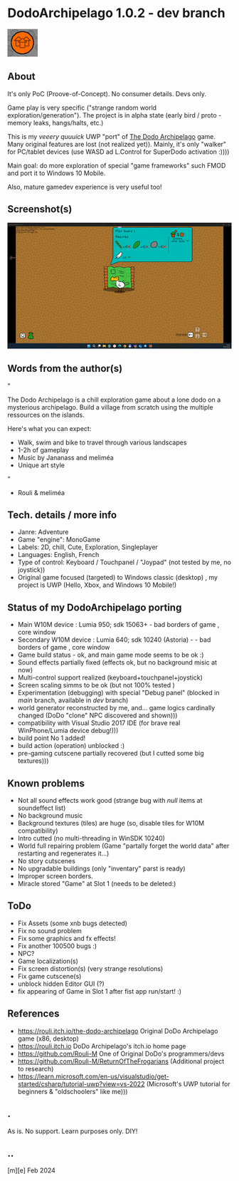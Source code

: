 # DodoArchipelago 1.0.2 - dev branch
![](Images/logo.png)

## About

It's only PoC (Proove-of-Concept). No consumer details. Devs only. 

Game play is very specific ("strange random world exploration/generation"). The project is in alpha state (early bird / proto -  memory leaks, hangs/halts, etc.)

This is my *veeery quuuick* UWP "port" of [The Dodo Archipelago](https://rouli.itch.io/the-dodo-archipelago) game. Many original features are lost (not realized yet)). Mainly, it's only "walker" for PC/tablet devices (use WASD ad L.Control for SuperDodo activation :)))) 

Main goal: do more exploration of special "game frameworks" such FMOD and port it to Windows 10 Mobile. 

Also,  mature gamedev experience is very useful too! 

## Screenshot(s)
![](Images/shot01.png)



## Words from the author(s)

"

The Dodo Archipelago is a chill exploration game about a lone dodo on a mysterious archipelago. Build a village from scratch using the multiple ressources on the islands.

Here's what you can expect:

- Walk, swim and bike to travel through various landscapes
- 1-2h of gameplay
- Music by Jananass and meliméa
- Unique art style


"

- Rouli & meliméa


## Tech. details / more info
- Janre:	Adventure
- Game "engine":	MonoGame
- Labels:	2D, chill, Cute, Exploration, Singleplayer
- Languages:	English, French
- Type of control:	Keyboard / Touchpanel / "Joypad" (not tested by me, no joystick))
- Original game focused (targeted) to Windows classic (desktop) , my project is UWP (Hello, Xbox, and Windows 10 Mobile!) 


## Status of my DodoArchipelago porting
- Main W10M device : Lumia 950; sdk 15063+ - bad borders of game , core window 
- Secondary W10M device : Lumia 640; sdk 10240 (Astoria) -  - bad borders of game , core window 
- Game build status - ok, and main game mode seems to be ok :)
- Sound effects partially fixed (effects ok, but no background misic at now)
- Multi-control support realized (keyboard+touchpanel+joystick) 
- Screen scaling simms to be ok (but not 100% tested )
- Experimentation (debugging) with special "Debug panel" (blocked in *main* branch, available in *dev* branch)
- world generator reconstructed by me, and... game logics cardinally changed (DoDo "clone" NPC discovered and shown)))
- compatibility with Visual Studio 2017 IDE (for brave real WinPhone/Lumia device debug!)))
- build point No 1 added! 
- build action (operation) unblocked :)
- pre-gaming cutscene partially recovered (but I cutted some big textures)))

## Known problems
- Not all sound effects work good (strange bug with *null* items at soundeffect list)
- No background music
- Background textures (tiles) are huge (so, disable tiles for W10M compatibility)
- Intro cutted (no multi-threading in WinSDK 10240)
- World full repairing problem (Game "partally forget the world data" after restarting and regenerates it...)
- No story cutscenes 
- No upgradable buildings (only "inventary" parst is ready)
- Improper screen borders.
- Miracle stored "Game" at Slot 1 (needs to be deleted:)


## ToDo
- Fix Assets (some xnb bugs detected)
- Fix no sound problem
- Fix some graphics and fx effects!
- Fix another 100500 bugs :)
- NPC?
- Game localization(s)  
- Fix screen distortion(s) (very strange resolutions)
- Fix game cutscene(s)
- unblock hidden Editor GUI (?)
- fix appearing of Game in Slot 1 after fist app run/start! :)

## References
- https://rouli.itch.io/the-dodo-archipelago Original DoDo Archipelago game (x86, desktop)
- https://rouli.itch.io DoDo Archipelago's itch.io home page
- https://github.com/Rouli-M One of Original DoDo's programmers/devs
- https://github.com/Rouli-M/ReturnOfTheFrogarians (Additional project to research)
- https://learn.microsoft.com/en-us/visualstudio/get-started/csharp/tutorial-uwp?view=vs-2022 (Microsoft's UWP tutorial for beginners & "oldschoolers" like me)))

## .
As is. No support. Learn purposes only. DIY!

## ..
[m][e] Feb 2024
